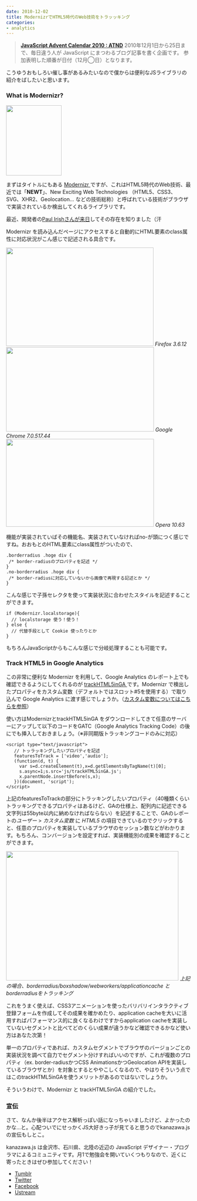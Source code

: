 ```yaml
---
date: 2010-12-02
title: ModernizrでHTML5時代のWeb技術をトラッッキング
categories:
- analytics
---
```

<blockquote><strong><a href="http://atnd.org/events/10497">JavaScript Advent Calendar 2010 : ATND</a></strong>
2010年12月1日から25日まで、毎日違う人が JavaScript にまつわるブログ記事を書く企画です。
参加表明した順番が日付（12月◯日）となります。</blockquote>
こうゆうおもしろい催し事があるみたいなので僕からは便利なJSライブラリの紹介をばしたいと思います。
<h3>What is Modernizr?</h3>
<a href="http://www.flickr.com/photos/24374884@N08/5141958757/"><img class="alignleft size-full wp-image-2020" title="newt" src="/static/blog/2010/12/newt.jpg" alt="" width="151" height="191" /></a>

まずはタイトルにもある <a href="http://www.modernizr.com/">Modernizr </a>ですが、これはHTML5時代のWeb技術、最近では「<strong>NEWT</strong>」、New Exciting Web Technologies （HTML5、CSS3、SVG、XHR2、Geolocation... などの技術総称）と呼ばれている技術がブラウザで実装されているか検出してくれるライブラリです。

最近、開発者の<a href="http://east.webdirections.org/2010/speaker/paul-irish/">Paul Irishさんが来日</a>してその存在を知りました（汗

<!--more-->

Modernizr を読み込んだページにアクセスすると自動的にHTML要素のclass属性に対応状況がこん感じで記述される具合です。

<img class="fig" title="firefox" src="/static/blog/2010/12/firefox.png" alt="" width="402" height="268" />
<em>Firefox 3.6.12</em>

<img class="fig" title="chrome" src="/static/blog/2010/12/chrome.png" alt="" width="403" height="230" />
<em>Google Chrome 7.0.517.44</em>

<img class="fig" title="opera" src="/static/blog/2010/12/opera.png" alt="" width="403" height="239" />
<em>Opera 10.63</em>

機能が実装されていばその機能名、実装されていなければno-が頭につく感じですね。おおもとのHTML要素にclass属性がついたので、
<pre><code>.borderradius .hoge div {
 /* border-radiusのプロパティを記述 */
}
.no-borderradius .hoge div {
 /* border-radiusに対応していないから画像で再現する記述とか */
}</code></pre>
こんな感じで子孫セレクタを使って実装状況に合わせたスタイルを記述することができます。
<pre><code>if (Modernizr.localstorage){
  // localstorage 使う！使う！
} else {
  // 代替手段として Cookie 使ったりとか
}</code></pre>
もちろんJavaScriptからもこんな感じで分岐処理することも可能です。
<h3>Track HTML5 in Google Analytics</h3>
この非常に便利な Modernizr を利用して、Google Analytics のレポート上でも確認できるようにしてくれるのが <a href="https://github.com/smeranda/trackHTML5inGA">trackHTML5inGA </a>です。Modernizr で検出したプロパティをカスタム変数（デフォルトではスロット#5を使用する）で取り込んで Google Analytics に渡す感じでしょうか。（<a href="http://t32k.me/mol/2010/10/google-analytics-custom-variables-part1/">カスタム変数についてはこちらを参照</a>）

使い方はModernizrとtrackHTML5inGA をダウンロードしてきて任意のサーバーにアップして以下のコードをGATC（Google Analytics Tracking Code）の後にでも挿入しておきましょう。（※非同期版トラッキングコードのみに対応）
<pre><code>&lt;script type="text/javascript"&gt;
   // トッラッキングしたいプロパティを記述
   featuresToTrack = ['video','audio'];
   (function(d, t) {
     var s=d.createElement(t),x=d.getElementsByTagName(t)[0];
     s.async=1;s.src='js/trackHTML5inGA.js';
     x.parentNode.insertBefore(s,x);
   })(document, 'script');
&lt;/script&gt;</code></pre>
上記のfeaturesToTrackの部分にトラッキングしたいプロパティ（40種類くらいトラッキングできるプロパティはあるけど、GAの仕様上、配列内に記述できる文字列は55byte以内に納めなければならない）を記述することで、GAのレポートの<em>ユーザー</em> &gt; <em>カスタム変数</em> に <em>HTML5</em> の項目できているのでクリックすると、任意のプロパティを実装しているブラウザのセッション数などがわかります。もちろん、コンバージョンを設定すれば、実装機能別の成果を確認することができます。

<img class="fig" title="customvar" src="/static/blog/2010/12/customvar.png" alt="" width="470" height="352" />
<em>上記の場合、borderradius/boxshadow/webworkers/applicationcache とborderradiusをトラッキング</em>

これをうまく使えば、CSS3アニメーションを使ったバリバリインタラクティブ登録フォームを作成してその成果を確かめたり、application cacheを大いに活用すればパフォーマンス的に良くなるわけですからapplication cacheを実装していないセグメントと比べてどのくらい成果が違うかなど確認できるかなど使い方はあなた次第！

単一のプロパティであれば、カスタムセグメントでブラウザのバージョンごとの実装状況を調べて自力でセグメント分けすればいいのですが、これが複数のプロパティ（ex. border-radiusかつCSS AnimationsかつGeolocation APIを実装しているブラウザとか）を対象とするとややこしくなるので、やはりそういう点ではこのtrackHTML5inGAを使うメリットがあるのではないでしょうか。

そういうわけで、Modernizr と trackHTML5inGA の紹介でした。
<h3>宣伝</h3>
さて、なんか後半はアクセス解析っぽい話になっちゃいましたけど、よかったのかな...と。心配ついでにせっかくJS大好きっ子が見てると思うのでkanazawa.jsの宣伝もしとこ。

kanazawa.js は金沢市、石川県、北陸の近辺の JavaScript デザイナー・プログラマによるコミュニティです。月1で勉強会を開いていくつもりなので、近くに寄ったときはぜひ参加してください！

<ul>
  <li><a href="http://kanazawajs.tumblr.com/">Tumblr</a></li>
  <li><a href="http://twitter.com/kanazawajs">Twitter</a></li>
  <li><a href="http://www.facebook.com/pages/kanazawajs/109048162494785">Facebook</a></li>
  <li><a href="http://www.ustream.tv/channel/kanazawajs">Ustream</a></li>
</ul>
